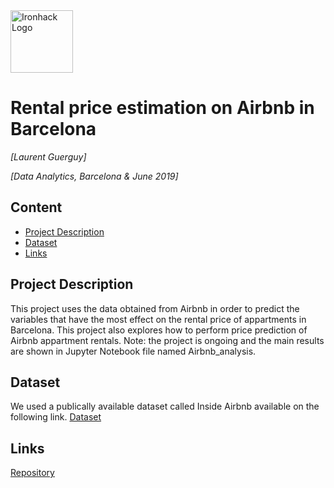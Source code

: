 <img src="https://bit.ly/2VnXWr2" alt="Ironhack Logo" width="100"/>

# Rental price estimation on Airbnb in Barcelona
*[Laurent Guerguy]*

*[Data Analytics, Barcelona & June 2019]*


## Content
- [Project Description](#project-description)
- [Dataset](#dataset)
- [Links](#links)


<a name="project-description"></a>

## Project Description
This project uses the data obtained from Airbnb in order to predict the variables that have the most effect on the rental price of appartments in Barcelona.
This project also explores how to perform price prediction of Airbnb appartment rentals.
Note: the project is ongoing and the main results are shown in Jupyter Notebook file named Airbnb_analysis.

<a name="dataset"></a>

## Dataset
We used a publically available dataset called Inside Airbnb available on the following link. 
[Dataset](http://insideairbnb.com/get-the-data.html) 


<a name="links"></a>

## Links

[Repository](https://github.com/laurent-guerguy/Project-2-Rental-Prices-Estimation-Airbnb)  
